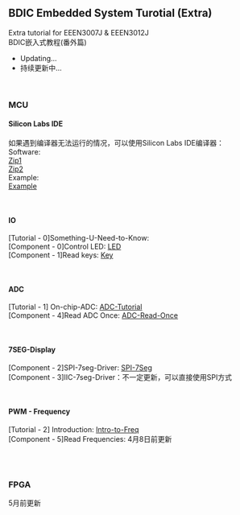 ## BDIC Embedded System Turotial (Extra)

Extra tutorial for EEEN3007J & EEEN3012J <br> 
BDIC嵌入式教程(番外篇) <br> 

- Updating...
- 持续更新中...

<br> 

### MCU
#### Silicon Labs IDE
  如果遇到编译器无法运行的情况，可以使用Silicon Labs IDE编译器：  
  Software: <br>
  [Zip1](./C8051F/mcu_ide.zip.001) <br> 
  [Zip2](./C8051F/mcu_ide.zip.002) <br> 
  Example: <br> 
  [Example](./C8051F/SLIDE/Blinky) <br> 
  
<br> 

#### IO
  [Tutorial - 0]Something-U-Need-to-Know: <br> 
  [Component - 0]Control LED: [LED](./C8051F/Lab1/led_ctrl.c) <br> 
  [Component - 1]Read keys: [Key](./C8051F/Blinky/key.c) <br> 

<br> 

#### ADC
  [Tutorial - 1] On-chip-ADC: [ADC-Tutorial](./C8051F/ADC/adc.md) <br> 
  [Component - 4]Read ADC Once: [ADC-Read-Once](./C8051F/ADC/adc.c) <br> 

<br> 

#### 7SEG-Display
  [Component - 2]SPI-7seg-Driver: [SPI-7Seg](./C8051F/Serial7Seg/SPI_7Seg.c) <br> 
  [Component - 3]IIC-7seg-Driver：不一定更新，可以直接使用SPI方式<br> 

<br> 

#### PWM - Frequency
  [Tutorial - 2] Introduction: [Intro-to-Freq](./C8051F/Freq/intro_freq.md) <br> 
  [Component - 5]Read Frequencies: 4月8日前更新 <br> 
  <br> 

<br> 

### FPGA
5月前更新

